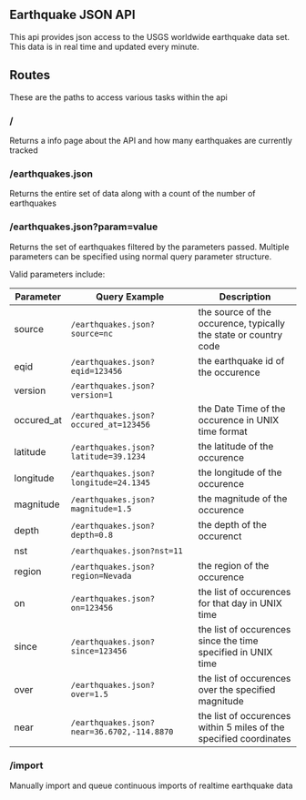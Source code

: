 ## Earthquake JSON API

This api provides json access to the USGS worldwide earthquake data set. This
data is in real time and updated every minute.

## Routes
These are the paths to access various tasks within the api

### /
Returns a info page about the API and how many earthquakes are currently tracked

### /earthquakes.json

Returns the entire set of data along with a count of the number of earthquakes

### /earthquakes.json?param=value 

Returns the set of earthquakes filtered by the parameters passed. Multiple parameters can be specified using normal query parameter structure.

Valid parameters include:

| Parameter | Query Example | Description |
| --------- | ----------- | ---------- |
| source | `/earthquakes.json?source=nc` | the source of the occurence, typically the state or country code |
| eqid | `/earthquakes.json?eqid=123456` | the earthquake id of the occurence |
| version | `/earthquakes.json?version=1` |
| occured_at | `/earthquakes.json?occured_at=123456` | the Date Time of the  occurence in UNIX time format |
| latitude | `/earthquakes.json?latitude=39.1234` | the latitude of the occurence |
| longitude | `/earthquakes.json?longitude=24.1345` | the longitude of the  occurence |
| magnitude | `/earthquakes.json?magnitude=1.5` | the magnitude of the occurence |
| depth | `/earthquakes.json?depth=0.8` | the depth of the occurenct |
| nst | `/earthquakes.json?nst=11` |
| region | `/earthquakes.json?region=Nevada` | the region of the occurence |
| on | `/earthquakes.json?on=123456` | the list of occurences for that day in UNIX  time |
| since | `/earthquakes.json?since=123456` | the list of occurences since the time  specified in UNIX time |
| over | `/earthquakes.json?over=1.5` | the list of occurences over the specified  magnitude |
| near | `/earthquakes.json?near=36.6702,-114.8870` | the list of occurences within 5 miles of the specified coordinates |

### /import

Manually import and queue continuous imports of realtime earthquake data


